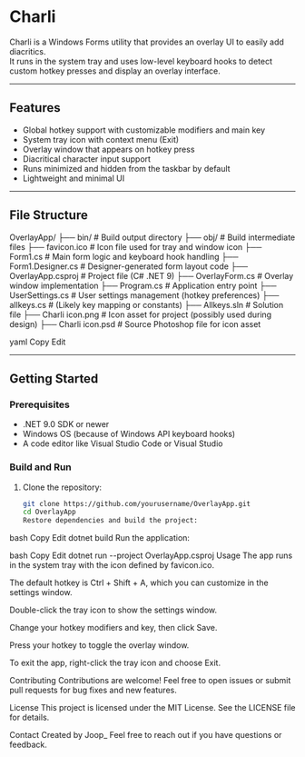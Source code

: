 # Charli

Charli is a Windows Forms utility that provides an overlay UI to easily add diacritics.  
It runs in the system tray and uses low-level keyboard hooks to detect custom hotkey presses and display an overlay interface.

---

## Features

- Global hotkey support with customizable modifiers and main key
- System tray icon with context menu (Exit)
- Overlay window that appears on hotkey press
- Diacritical character input support
- Runs minimized and hidden from the taskbar by default
- Lightweight and minimal UI

---

## File Structure

OverlayApp/
├── bin/ # Build output directory
├── obj/ # Build intermediate files
├── favicon.ico # Icon file used for tray and window icon
├── Form1.cs # Main form logic and keyboard hook handling
├── Form1.Designer.cs # Designer-generated form layout code
├── OverlayApp.csproj # Project file (C# .NET 9)
├── OverlayForm.cs # Overlay window implementation
├── Program.cs # Application entry point
├── UserSettings.cs # User settings management (hotkey preferences)
├── allkeys.cs # (Likely key mapping or constants)
├── Allkeys.sln # Solution file
├── Charli icon.png # Icon asset for project (possibly used during design)
├── Charli icon.psd # Source Photoshop file for icon asset

yaml
Copy
Edit

---

## Getting Started

### Prerequisites

- .NET 9.0 SDK or newer
- Windows OS (because of Windows API keyboard hooks)
- A code editor like Visual Studio Code or Visual Studio

### Build and Run

1. Clone the repository:

   ```bash
   git clone https://github.com/yourusername/OverlayApp.git
   cd OverlayApp
   Restore dependencies and build the project:
   ```

bash
Copy
Edit
dotnet build
Run the application:

bash
Copy
Edit
dotnet run --project OverlayApp.csproj
Usage
The app runs in the system tray with the icon defined by favicon.ico.

The default hotkey is Ctrl + Shift + A, which you can customize in the settings window.

Double-click the tray icon to show the settings window.

Change your hotkey modifiers and key, then click Save.

Press your hotkey to toggle the overlay window.

To exit the app, right-click the tray icon and choose Exit.

Contributing
Contributions are welcome!
Feel free to open issues or submit pull requests for bug fixes and new features.

License
This project is licensed under the MIT License. See the LICENSE file for details.

Contact
Created by Joop\_
Feel free to reach out if you have questions or feedback.
